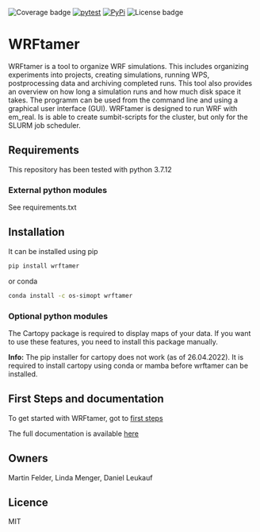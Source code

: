 ![Coverage badge](https://img.shields.io/endpoint?url=https://raw.githubusercontent.com/wiki/os-simopt/wrftamer/python-coverage-comment-action-badge.json) [![pytest](https://github.com/os-simopt/wrftamer/actions/workflows/python-pytest.yml/badge.svg)](https://github.com/os-simopt/wrftamer/actions/workflows/python-pytest.yml) [![PyPi](https://github.com/os-simopt/wrftamer/actions/workflows/python-publish.yml/badge.svg)](https://github.com/os-simopt/wrftamer/actions/workflows/python-publish.yml) ![License badge](https://img.shields.io/github/license/os-simopt/wrftamer)

# WRFtamer
WRFtamer is a tool to organize WRF simulations. This includes organizing experiments into projects, creating simulations, running WPS, postprocessing data and archiving completed runs. This tool also provides an overview on how long a simulation runs and how much disk space it takes. 
The programm can be used from the command line and using a graphical user interface (GUI).
WRFtamer is designed to run WRF with em_real. Is is able to create sumbit-scripts for the cluster, but only for the SLURM job scheduler. 

## Requirements
This repository has been tested with python 3.7.12
### External python modules
See requirements.txt
 
## Installation
It can be installed using pip
```bash
pip install wrftamer
```
or conda

```bash
conda install -c os-simopt wrftamer
```

### Optional python modules
The Cartopy package is required to display maps of your data. If you want to use these features, you need to install this package manually.

**Info:** The pip installer for cartopy does not work (as of 26.04.2022).
It is required to install cartopy using conda or mamba before wrftamer can be installed.



## First Steps and documentation

To get started with WRFtamer, got to
[first steps](https://wrftamer.readthedocs.io/en/latest/getting_started/#first-steps-to-use-wrftamer)

The full documentation is available [here](https://wrftamer.readthedocs.io/en/latest/)

## Owners
Martin Felder, Linda Menger, Daniel Leukauf
## Licence
MIT
